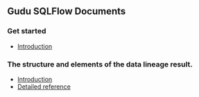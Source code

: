 ## Gudu SQLFlow Documents

### Get started
- [Introduction](get-started/introduction.md)

### The structure and elements of the data lineage result.
- [Introduction](data-lineage-format/readme.md)
- [Detailed reference](data-lineage-format/data-lineage-format-reference.md)